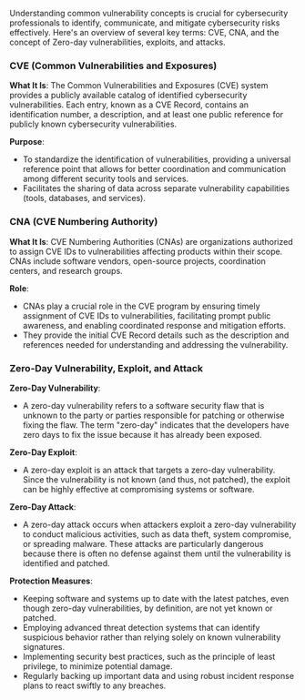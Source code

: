 Understanding common vulnerability concepts is crucial for cybersecurity professionals to identify, communicate, and mitigate cybersecurity risks effectively. Here's an overview of several key terms: CVE, CNA, and the concept of Zero-day vulnerabilities, exploits, and attacks.

### CVE (Common Vulnerabilities and Exposures)

**What It Is**: The Common Vulnerabilities and Exposures (CVE) system provides a publicly available catalog of identified cybersecurity vulnerabilities. Each entry, known as a CVE Record, contains an identification number, a description, and at least one public reference for publicly known cybersecurity vulnerabilities.

**Purpose**:

- To standardize the identification of vulnerabilities, providing a universal reference point that allows for better coordination and communication among different security tools and services.
- Facilitates the sharing of data across separate vulnerability capabilities (tools, databases, and services).

### CNA (CVE Numbering Authority)

**What It Is**: CVE Numbering Authorities (CNAs) are organizations authorized to assign CVE IDs to vulnerabilities affecting products within their scope. CNAs include software vendors, open-source projects, coordination centers, and research groups.

**Role**:

- CNAs play a crucial role in the CVE program by ensuring timely assignment of CVE IDs to vulnerabilities, facilitating prompt public awareness, and enabling coordinated response and mitigation efforts.
- They provide the initial CVE Record details such as the description and references needed for understanding and addressing the vulnerability.

### Zero-Day Vulnerability, Exploit, and Attack

**Zero-Day Vulnerability**:

- A zero-day vulnerability refers to a software security flaw that is unknown to the party or parties responsible for patching or otherwise fixing the flaw. The term "zero-day" indicates that the developers have zero days to fix the issue because it has already been exposed.

**Zero-Day Exploit**:

- A zero-day exploit is an attack that targets a zero-day vulnerability. Since the vulnerability is not known (and thus, not patched), the exploit can be highly effective at compromising systems or software.

**Zero-Day Attack**:

- A zero-day attack occurs when attackers exploit a zero-day vulnerability to conduct malicious activities, such as data theft, system compromise, or spreading malware. These attacks are particularly dangerous because there is often no defense against them until the vulnerability is identified and patched.

**Protection Measures**:

- Keeping software and systems up to date with the latest patches, even though zero-day vulnerabilities, by definition, are not yet known or patched.
- Employing advanced threat detection systems that can identify suspicious behavior rather than relying solely on known vulnerability signatures.
- Implementing security best practices, such as the principle of least privilege, to minimize potential damage.
- Regularly backing up important data and using robust incident response plans to react swiftly to any breaches.
